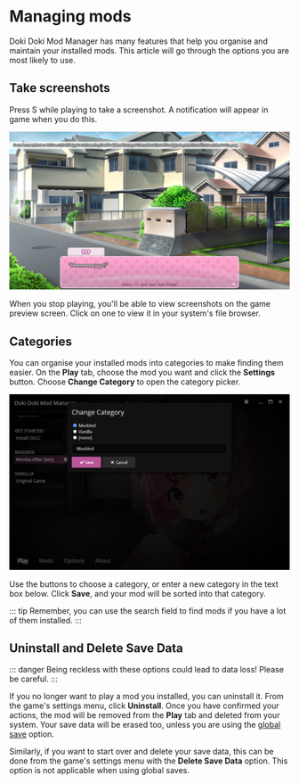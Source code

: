 # Managing mods

Doki Doki Mod Manager has many features that help you organise and maintain your installed mods. This article will go through the options you are most likely to use.

## Take screenshots

Press S while playing to take a screenshot. A notification will appear in game when you do this.

![A screenshot being taken](../images/manage-screenshot.png)

When you stop playing, you'll be able to view screenshots on the game preview screen. Click on one to view it in your system's file browser.

## Categories

You can organise your installed mods into categories to make finding them easier. On the **Play** tab, choose the mod you want and click the **Settings** button. Choose **Change Category** to open the category picker.

![Category picker](../images/manage-categories.png)

Use the buttons to choose a category, or enter a new category in the text box below. Click **Save**, and your mod will be sorted into that category.

::: tip
Remember, you can use the search field to find mods if you have a lot of them installed. 
:::

## Uninstall and Delete Save Data

::: danger
Being reckless with these options could lead to data loss! Please be careful.
:::

If you no longer want to play a mod you installed, you can uninstall it. From the game's settings menu, click **Uninstall**. Once you have confirmed your actions, the mod will be removed from the **Play** tab and deleted from your system. Your save data will be erased too, unless you are using the [global save](#) option.

Similarly, if you want to start over and delete your save data, this can be done from the game's settings menu with the **Delete Save Data** option. This option is not applicable when using global saves. 
